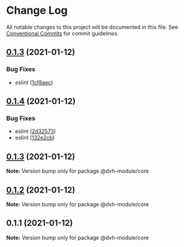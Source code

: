 # Change Log

All notable changes to this project will be documented in this file.
See [Conventional Commits](https://conventionalcommits.org) for commit guidelines.

## [0.1.3](https://github.com/danghungtb26/dvh-module-core/compare/@dvh-module/core@0.1.4...@dvh-module/core@0.1.3) (2021-01-12)


### Bug Fixes

* eslint ([1cf8aec](https://github.com/danghungtb26/dvh-module-core/commit/1cf8aecdd3fd937f7f8780c21673a65923dcb8b1))





## [0.1.4](https://github.com/danghungtb26/dvh-module-core/compare/@dvh-module/core@0.1.3...@dvh-module/core@0.1.4) (2021-01-12)


### Bug Fixes

* eslint ([2d32573](https://github.com/danghungtb26/dvh-module-core/commit/2d3257355de03a6824c78d0e226a89d12217f613))
* eslint ([132e2cb](https://github.com/danghungtb26/dvh-module-core/commit/132e2cbd3ee62f46a51e0fe6a664de93eeb57912))





## [0.1.3](https://github.com/danghungtb26/dvh-module-core/compare/@dvh-module/core@0.1.2...@dvh-module/core@0.1.3) (2021-01-12)

**Note:** Version bump only for package @dvh-module/core





## [0.1.2](https://github.com/danghungtb26/dvh-module-core/compare/@dvh-module/core@0.1.1...@dvh-module/core@0.1.2) (2021-01-12)

**Note:** Version bump only for package @dvh-module/core





## 0.1.1 (2021-01-12)

**Note:** Version bump only for package @dvh-module/core
